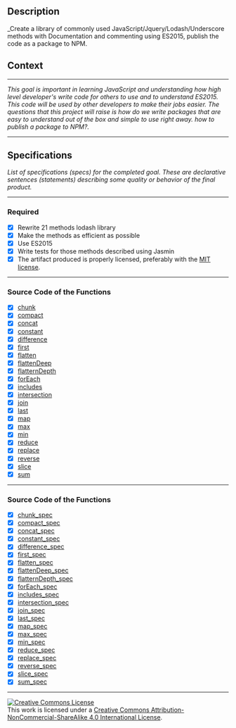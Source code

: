 ## Description

_Create a library of commonly used JavaScript/Jquery/Lodash/Underscore methods with Documentation and commenting using ES2015, publish the code as a package to NPM.
## Context

---

_This goal is important in learning JavaScript and understanding how high level developer's write code for others to use and to understand ES2015.  This code will be used by other developers to make their jobs easier. The questions that this project will raise is how do we write packages that are easy to understand out of the box and simple to use right away. how to publish a package to NPM?._

---

## Specifications

_List of specifications (specs) for the completed goal. These are declarative sentences (statements) describing some quality or behavior of the final product._

---

### Required

- [X] Rewrite 21 methods lodash library 
- [X] Make the methods as efficient as possible  
- [X] Use ES2015
- [X] Write tests for those methods described using Jasmin
- [X] The artifact produced is properly licensed, preferably with the [MIT license][mit-license].

---

### Source Code of the Functions

- [X] [chunk](.lib/chunk.js)
- [X] [compact](.lib/compact.js)
- [X] [concat](.lib/concat.js)
- [X] [constant](.lib/constant.js)
- [X] [difference](.lib/difference.js)
- [X] [first](.lib/first.js)
- [X] [flatten](.lib/flatten.js)
- [X] [flattenDeep](.lib/flattenDeep.js)
- [X] [flatternDepth](.lib/flatternDepth.js)
- [X] [forEach](.lib/forEach.js)
- [X] [includes](.lib/includes.js)
- [X] [intersection](.lib/intersection.js)
- [X] [join](.lib/join.js)
- [X] [last](.lib/last.js)
- [X] [map](.lib/map.js)
- [X] [max](.lib/max.js)
- [X] [min](.lib/min.js)
- [X] [reduce](.lib/reduce.js)
- [X] [replace](.lib/replace.js)
- [X] [reverse](.lib/reverse.js)
- [X] [slice](.lib/slice.js)
- [X] [sum](.lib/sum.js)

---

### Source Code of the Functions

- [X] [chunk_spec](.spec/chunk_spec.js)
- [X] [compact_spec](.spec/compact_spec.js)
- [X] [concat_spec](.spec/concat_spec.js)
- [X] [constant_spec](.spec/constant_spec.js)
- [X] [difference_spec](.spec/difference_spec.js)
- [X] [first_spec](.spec/first_spec.js)
- [X] [flatten_spec](.spec/flatten_spec.js)
- [X] [flattenDeep_spec](.spec/flattenDeep_spec.js)
- [X] [flatternDepth_spec](.spec/flatternDepth_spec.js)
- [X] [forEach_spec](.spec/forEach_spec.js)
- [X] [includes_spec](.spec/includes_spec.js)
- [X] [intersection_spec](.spec/intersection_spec.js)
- [X] [join_spec](.spec/join_spec.js)
- [X] [last_spec](.spec/last_spec.js)
- [X] [map_spec](.spec/map_spec.js)
- [X] [max_spec](.spec/max_spec.js)
- [X] [min_spec](.spec/min_spec.js)
- [X] [reduce_spec](.spec/reduce_spec.js)
- [X] [replace_spec](.spec/replace_spec.js)
- [X] [reverse_spec](.spec/reverse_spec.js)
- [X] [slice_spec](.spec/slice_spec.js)
- [X] [sum_spec](.spec/sum_spec.js)

---

<!-- LICENSE -->

<a rel="license" href="http://creativecommons.org/licenses/by-nc-sa/4.0/"><img alt="Creative Commons License" style="border-width:0" src="https://i.creativecommons.org/l/by-nc-sa/4.0/80x15.png" /></a>
<br />This work is licensed under a <a rel="license" href="http://creativecommons.org/licenses/by-nc-sa/4.0/">Creative Commons Attribution-NonCommercial-ShareAlike 4.0 International License</a>.

[mit-license]: https://opensource.org/licenses/MIT
